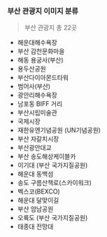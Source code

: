 ### 부산 관광지 이미지 분류

> 부산 관광지 총 22곳

- 해운대해수욕장
- 부산 감천문화마을
- 해동 용궁사(부산)
- 용두산공원
- 부산다이아몬드타워
- 범어사(부산)
- 광안리해수욕장
- 남포동 BIFF 거리
- 부산시립미술관
- 국제시장
- 재한유엔기념공원 (UN기념공원)
- 부산 자갈치시장
- 부산광안대교
- 부산 송도해상케이블카
- 이기대 (부산 국가지질공원)
- 해운대 동백섬
- 송도 구름산책로(스카이워크)
- 벡스코(BEXCO)
- 해운대 달맞이길
- 부산 암남공원
- 오륙도 (부산 국가지질공원)
- 태종대 전망대
